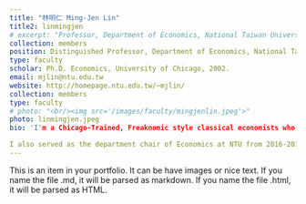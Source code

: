 ```yaml
---
title: "林明仁 Ming-Jen Lin"
title2: linmingjen
# excerpt: "Professor, Department of Economics, National Taiwan University <br/><img src='/images/faculty/mingjenlin.jpeg'>"
collection: members
position: Distinguished Professor, Department of Economics, National Taiwan University
type: faculty
scholar: Ph.D. Economics, University of Chicago, 2002.
email: mjlin@ntu.edu.tw
website: http://homepage.ntu.edu.tw/~mjlin/
collection: members
type: faculty
# photo: "<br/><img src='/images/faculty/mingjenlin.jpeg'>"
photo: linmingjen.jpeg
bio: 'I'm a Chicago-Trained, Freaknomic style classical economists who believes in incentives and market force. My research use novel identification strategy and interesting data to pin down casual mechanism in human behavior, and to understand the distributional effect of policy intervention and algorithms.

I also served as the department chair of Economics at NTU from 2016-2019, and Director-General in the department of Humanity and Science, National Council of Science and Technology from 2020-2022. '
---
```


This is an item in your portfolio. It can be have images or nice text. If you name the file .md, it will be parsed as markdown. If you name the file .html, it will be parsed as HTML. 
